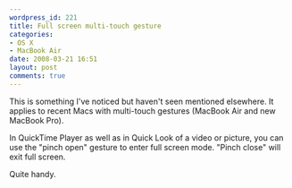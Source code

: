 ```yaml
---
wordpress_id: 221
title: Full screen multi-touch gesture
categories:
- OS X
- MacBook Air
date: 2008-03-21 16:51
layout: post
comments: true
---
```

This is something I've noticed but haven't seen mentioned elsewhere. It applies to recent Macs with multi-touch gestures (MacBook Air and new MacBook Pro).

In QuickTime Player as well as in Quick Look of a video or picture, you can use the "pinch open" gesture to enter full screen mode. "Pinch close" will exit full screen.

Quite handy.
